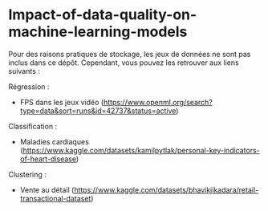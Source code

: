 # Impact-of-data-quality-on-machine-learning-models

Pour des raisons pratiques de stockage, les jeux de données ne sont pas inclus dans ce dépôt. Cependant, vous pouvez les retrouver aux liens suivants :

Régression : 
  - FPS dans les jeux vidéo (https://www.openml.org/search?type=data&sort=runs&id=42737&status=active)

Classification :
 - Maladies cardiaques (https://www.kaggle.com/datasets/kamilpytlak/personal-key-indicators-of-heart-disease)

Clustering : 
  - Vente au détail (https://www.kaggle.com/datasets/bhavikjikadara/retail-transactional-dataset)
